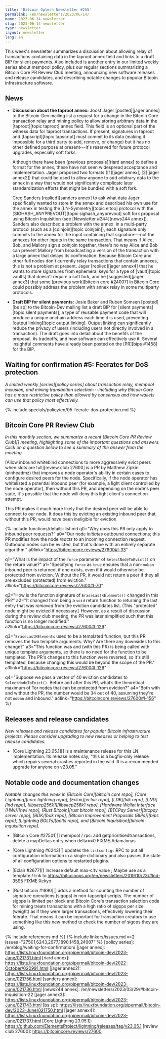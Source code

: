 ```yaml
---
title: 'Bitcoin Optech Newsletter #255'
permalink: /en/newsletters/2023/06/14/
name: 2023-06-14-newsletter
slug: 2023-06-14-newsletter
type: newsletter
layout: newsletter
lang: en
---
```

This week's newsletter summarizes a discussion about allowing relay of
transactions containing data in the taproot annex field and links to a
draft BIP for silent payments.  Also included is another entry in our
limited weekly series about mempool policy, plus our regular sections
summarizing a Bitcoin Core PR Review Club meeting, announcing new
software releases and release candidates, and describing notable changes
to popular Bitcoin infrastructure software.

## News

- **Discussion about the taproot annex:** Joost Jager [posted][jager
  annex] to the Bitcoin-Dev mailing list a request for a change in the Bitcoin Core
  transaction relay and mining policy to allow storing arbitrary data in
  the [taproot][topic taproot] annex field.  This field is an optional
  part of the witness data for taproot transactions.  If present,
  signatures in taproot and [tapscript][topic tapscript] must commit to
  its data (making it impossible for a third party to add, remove, or
  change) but it has no other defined purpose at present---it's reserved
  for future protocol upgrades, especially soft forks.

    Although there have been [previous proposals][riard annex] to define
    a format for the annex, these have not seen widespread acceptance
    and implementation.  Jager proposed two formats ([1][jager annex],
    [2][jager annex2]) that could be used to allow anyone to add
    arbitrary data to the annex in a way that would not significantly
    complicate later standardization efforts that might be bundled with
    a soft fork.

    Greg Sanders [replied][sanders annex] to ask what data Jager
    specifically wanted to store in the annex and described his own use
    for the annex in testing the [LN-Symmetry][topic eltoo] protocol
    with the [SIGHASH_ANYPREVOUT][topic sighash_anyprevout] soft fork
    proposal using Bitcoin Inquisition (see [Newsletter #244][news244
    annex]).  Sanders also described a problem with the annex: in a
    multi-party protocol (such as a [coinjoin][topic coinjoin]), each
    signature only commits to the annex for the input containing that
    signature---not the annexes for other inputs in the same
    transaction.  That means if Alice, Bob, and Mallory sign a coinjoin
    together, there's no way Alice and Bob can prevent Mallory from
    broadcasting a version of the transaction with a large annex that
    delays its confirmation.  Because Bitcoin Core and other full nodes
    don't currently relay transactions that contain annexes, this is not
    a problem at present.  Jager [replied][jager annex4] that he wants
    to store signatures from ephemeral keys for a type of [vault][topic
    vaults] that doesn't require a soft fork, and he  [suggested][jager
    annex3] that some
    [previous work][bitcoin core #24007] in Bitcoin Core could possibly
    address the problem with annex relay in some multiparty protocols.

- **Draft BIP for silent payments:** Josie Baker and Ruben Somsen
  [posted][bs sp] to the Bitcoin-Dev mailing list a draft BIP for
  [silent payments][topic silent payments], a type of reusable payment
  code that will produce a unique onchain address each time it is used,
  preventing [output linking][topic output linking].  Output linking can
  significantly reduce the privacy of users (including users not
  directly involved in a transaction).  The draft goes into detail about
  the benefits of the proposal, its tradeoffs, and how software can
  effectively use it.  Several insightful comments have already been
  posted on the [PR][bips #1458] for the BIP.

## Waiting for confirmation #5: Feerates for DoS protection

_A limited weekly [series][policy series] about transaction relay,
mempool inclusion, and mining transaction selection---including why
Bitcoin Core has a more restrictive policy than allowed by consensus and
how wallets can use that policy most effectively._

{% include specials/policy/en/05-feerate-dos-protection.md %}

## Bitcoin Core PR Review Club

*In this monthly section, we summarize a recent [Bitcoin Core PR Review Club][]
meeting, highlighting some of the important questions and answers.  Click on a
question below to see a summary of the answer from the meeting.*

[Allow inbound whitebind connections to more aggressively evict peers when slots are full][review club 27600]
is a PR by Matthew Zipkin (pinheadmz) that improves a node operator's
ability in certain cases to configure desired peers for the node.
Specifically, if the node operator has whitelisted a potential inbound
peer (for example, a light client controlled by the node operator), then
without this PR, and depending on the node's peer state, it's possible
that the node will deny this light client's connection attempt.

This PR makes it much more likely that the desired peer will be able to
connect to our node. It does this by evicting an existing inbound peer
that, without this PR, would have been ineligible for eviction.

{% include functions/details-list.md
  q0="Why does this PR only apply to inbound peer requests?"
  a0="Our node _initiates_ outbound connections; this PR modifies how
      the node _reacts_ to an incoming connection request.
      Outbound nodes can be evicted, but that's done with an entirely
      separate algorithm."
  a0link="https://bitcoincore.reviews/27600#l-33"

  q1="What is the impact of the `force` parameter of `SelectNodeToEvict()`
      on the return value?"
  a1="Specifying `force` as `true` ensures that a non-`noban` inbound peer
      is returned, if one exists, even if it would otherwise be protected
      from eviction.
      Without the PR, it would not return a peer if they all are excluded
      (protected) from eviction."
  a1link="https://bitcoincore.reviews/27600#l-70"

  q2="How is the function signature of `EraseLastKElements()` changed in this PR?"
  a2="It changed from being a `void` return function to returning the last
      entry that was _removed_ from the eviction candidates list. (This
      \"protected\" node might be evicted if necessary.)
      However, as a result of discussion during the review club meeting,
      the PR was later simplified such that this function is no longer modified."
  a2link="https://bitcoincore.reviews/27600#l-126"

  q3="`EraseLastKElements` used to be a templated function, but this PR removes
      the two template arguments. Why? Are there any downsides to this change?"
  a3="This function was and (with this PR) is being called with unique template
      arguments, so there is no need for the function to be templated.
      The PR's changes to this function were reverted, so it's still templated,
      because changing this would be beyond the scope of the PR."
  a3link="https://bitcoincore.reviews/27600#l-126"

  q4="Suppose we pass a vector of 40 eviction candidates to `SelectNodeToEvict()`.
      Before and after this PR, what’s the theoretical maximum of Tor nodes
      that can be protected from eviction?"
  a4="Both with and without the PR, the number would be 34 out of 40, assuming
      they're not `noban` and inbound."
  a4link="https://bitcoincore.reviews/27600#l-156"
%}

## Releases and release candidates

*New releases and release candidates for popular Bitcoin infrastructure
projects.  Please consider upgrading to new releases or helping to test
release candidates.*

- [Core Lightning 23.05.1][] is a maintenance release for this LN
  implementation.  Its release notes say, "this is a bugfix-only release
  which repairs several crashes reported in the wild. It is a
  recommended upgrade for anyone on v23.05."

## Notable code and documentation changes

*Notable changes this week in [Bitcoin Core][bitcoin core repo], [Core
Lightning][core lightning repo], [Eclair][eclair repo], [LDK][ldk repo],
[LND][lnd repo], [libsecp256k1][libsecp256k1 repo], [Hardware Wallet
Interface (HWI)][hwi repo], [Rust Bitcoin][rust bitcoin repo], [BTCPay
Server][btcpay server repo], [BDK][bdk repo], [Bitcoin Improvement
Proposals (BIPs)][bips repo], [Lightning BOLTs][bolts repo], and
[Bitcoin Inquisition][bitcoin inquisition repo].*

- [Bitcoin Core #27501][] mempool / rpc: add getprioritisedtransactions, delete a mapDeltas entry when delta==0 FIXME:AdamJonas

- [Core Lightning #6243][] updates the `listconfigs` RPC to put all
  configuration information in a single dictionary and also passes the
  state of all configuration options to restarted plugins.

- [Eclair #2677][] Increase default max-cltv value ; Maybe use as a template / link to https://bitcoinops.org/en/newsletters/2019/10/23/#lnd-3595 FIXME:Xekyo

- [Rust bitcoin #1890][] adds a method for counting the number of
  signature operations (sigops) in non-tapscript scripts.  The number of
  sigops is limited per block and Bitcoin Core's transaction selection
  code for mining treats transactions with a high ratio of sigops per
  size (weight) as if they were larger transactions, effectively
  lowering their feerate.  That means it can be important for
  transaction creators to use something like this new method to check
  the number of sigops they are using.

{% include references.md %}
{% include linkers/issues.md v=2 issues="27501,6243,2677,1890,1458,24007" %}
[policy series]: /en/blog/waiting-for-confirmation/
[jager annex]: https://lists.linuxfoundation.org/pipermail/bitcoin-dev/2023-June/021731.html
[riard annex]: https://lists.linuxfoundation.org/pipermail/bitcoin-dev/2022-October/020991.html
[jager annex2]: https://lists.linuxfoundation.org/pipermail/bitcoin-dev/2023-June/021756.html
[sanders annex]: https://lists.linuxfoundation.org/pipermail/bitcoin-dev/2023-June/021736.html
[news244 annex]: /en/newsletters/2023/03/29/#bitcoin-inquisition-22
[jager annex3]: https://lists.linuxfoundation.org/pipermail/bitcoin-dev/2023-June/021743.html
[bs sp]: https://lists.linuxfoundation.org/pipermail/bitcoin-dev/2023-June/021750.html
[jager annex4]: https://lists.linuxfoundation.org/pipermail/bitcoin-dev/2023-June/021737.html
[Core Lightning 23.05.1]: https://github.com/ElementsProject/lightning/releases/tag/v23.05.1
[review club 27600]: https://bitcoincore.reviews/27600
